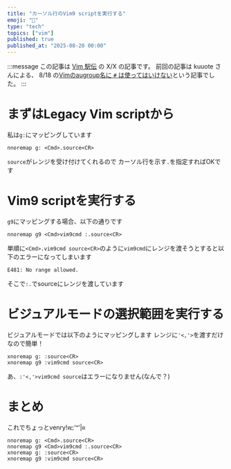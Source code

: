 ```yaml
---
title: "カーソル行のVim9 scriptを実行する"
emoji: "📜"
type: "tech"
topics: ["vim"]
published: true
published_at: "2025-08-20 00:00"
---
```


:::message
この記事は [Vim 駅伝](https://vim-jp.org/ekiden/) の X/X の記事です。
前回の記事は kuuote さんによる、 8/18 の[Vimのaugroup名に `#` は使ってはいけない](https://vim-jp.org/ekiden/#article-2025-08-18)という記事でした。
:::

# まずはLegacy Vim scriptから

私は`g:`にマッピングしています

```vim
nnoremap g: <Cmd>.source<CR>
```

`source`がレンジを受け付けてくれるので カーソル行を示す`.`を指定すればOKです


# Vim9 scriptを実行する

`g9`にマッピングする場合、以下の通りです

```vim
nnoremap g9 <Cmd>vim9cmd :.source<CR>
```

単順に`<Cmd>.vim9cmd source<CR>`のように`vim9cmd`にレンジを渡そうとすると以下のエラーになってしまいます
```
E481: No range allowed.
```

そこで`:.`でsourceにレンジを渡しています

# ビジュアルモードの選択範囲を実行する

ビジュアルモードでは以下のようにマッピングします
レンジに`'<,'>`を渡すだけなので簡単！

```vim
xnoremap g: :source<CR>
xnoremap g9 :vim9cmd source<CR>
```

あ、`:'<,'>vim9cmd source`はエラーになりません(なんで？)

# まとめ

これでちょっとvenry!ฅ⊏'ꣲ'|ฅ

```vim
nnoremap g: <Cmd>.source<CR>
nnoremap g9 <Cmd>vim9cmd :.source<CR>
xnoremap g: :source<CR>
xnoremap g9 :vim9cmd source<CR>
```

